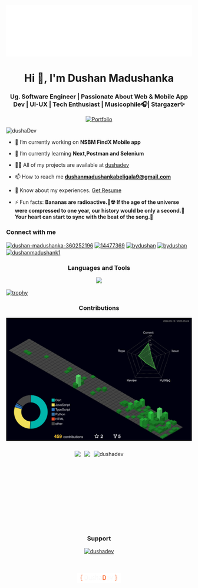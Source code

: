 <div align="center"><img src="images/hello.svg"></div>

<h1 align="center">Hi 👋, I'm Dushan Madushanka</h1>
<h3 align="center">Ug. Software Engineer | Passionate About Web & Mobile App Dev | UI-UX | Tech Enthusiast | Musicophile🎧| Stargazer✨</h3>
<div align="center">
  
<a href="https://dushadev.github.io/" target="_blank" rel="noopener noreferrer">
  <img src="https://img.shields.io/badge/View-Portfolio-FF7037?style=for-the-badge&logo=github" alt="Portfolio">
</a>

</div>

<p align="left"> <img src="https://komarev.com/ghpvc/?username=dushaDev&label=Profile%20views&color=0e75b6&style=flat" alt="dushaDev" /> </p>

- 🔭 I’m currently working on **NSBM FindX Mobile app**

- 🌱 I’m currently learning **Next,Postman and Selenium**

- 👨‍💻 All of my projects are available at [dushadev](https://dushadev.github.io/)

- 📫 How to reach me **dushanmadushankabeligala9@gmail.com**

- 📄 Know about my experiences. [Get Resume](https://drive.google.com/file/d/1n--ewgHiY6CKVkJFCJv0YEMcbYIDVX6a/view?usp=sharing)

- ⚡ Fun facts:
   **Bananas are radioactive.🍌☢️**
   **If the age of the universe were compressed to one year, our history would be only a second.🌌**
   **Your heart can start to sync with the beat of the song.💖**

<h3 align="left">Connect with me</h3>
<p align="left" style="gap: 8px;">
<a href="https://linkedin.com/in/dushan-madushanka-360252196" target="blank"><img align="center" src="https://raw.githubusercontent.com/rahuldkjain/github-profile-readme-generator/master/src/images/icons/Social/linked-in-alt.svg" alt="dushan-madushanka-360252196" height="30" width="40" /></a>
<a href="https://stackoverflow.com/users/14477369" target="blank"><img align="center" src="https://raw.githubusercontent.com/rahuldkjain/github-profile-readme-generator/master/src/images/icons/Social/stack-overflow.svg" alt="14477369" height="30" width="40" /></a>
<a href="https://fb.com/bydushan" target="blank"><img align="center" src="https://raw.githubusercontent.com/rahuldkjain/github-profile-readme-generator/master/src/images/icons/Social/facebook.svg" alt="bydushan" height="30" width="40" /></a>
<a href="https://instagram.com/bydushan" target="blank"><img align="center" src="https://raw.githubusercontent.com/rahuldkjain/github-profile-readme-generator/master/src/images/icons/Social/instagram.svg" alt="bydushan" height="30" width="40" /></a>
<a href="https://www.hackerrank.com/dushanmadushank1" target="blank"><img align="center" src="https://raw.githubusercontent.com/rahuldkjain/github-profile-readme-generator/master/src/images/icons/Social/hackerrank.svg" alt="dushanmadushank1" height="30" width="40" /></a>
</p>

<h3 align="center">Languages and Tools</h3>


<p align="center">
  <a href="https://skillicons.dev">
    <img src="https://skillicons.dev/icons?i=c,cs,html,css,tailwind,dotnet,flask,java,javascript,firebase,mongodb,mysql,sqlite,react,nextjs,nodejs,php,python,git,arduino,xd,figma,illustrator,photoshop" />
  </a>
</p>

[![trophy](https://github-profile-trophy.vercel.app/?username=ryo-ma&theme=onestar)](https://github.com/ryo-ma/github-profile-trophy)

<h3 align="center">Contributions</h3>

![My Contributions](./profile-3d-contrib/profile-night-green.svg)

<div align="center" style="display: flex; justify-content: center; gap: 10px; flex-wrap: nowrap; overflow-x: auto; padding: 10px 0;">

  <!-- GitHub Stats -->
  <img src="https://github-readme-stats.vercel.app/api?username=dushaDev&show_icons=true&theme=dark" style="height: 195px;">

  <!-- Top Languages (Your Card) -->
  <img src="https://github-readme-stats.vercel.app/api/top-langs/?username=dushaDev&layout=compact&theme=dark" style="height: 195px;">

  <!-- Streak Stats -->
  <img align="center" src="https://github-readme-streak-stats.herokuapp.com/?user=dushaDev&theme=dark" alt="dushadev" />

</div>

<h3 align="center">Support</h3>
<div align="center">
  <a href="https://www.buymeacoffee.com/dushaDev" target="_blank">
    <img src="https://cdn.buymeacoffee.com/buttons/v2/default-yellow.png" height="40" width="170" alt="dushadev">
  </a>
</div>
 <div align="center" style= "margin-top: 50px;"><img src="images/logo.png" width="120"></div>
